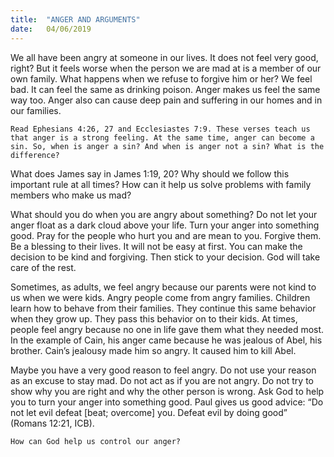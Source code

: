 ```yaml
---
title:  "ANGER AND ARGUMENTS"
date:   04/06/2019
---
```


We all have been angry at someone in our lives. It does not feel very good, right? But it feels worse when the person we are mad at is a member of our own family. What happens when we refuse to forgive him or her? We feel bad. It can feel the same as drinking poison. Anger makes us feel the same way too. Anger also can cause deep pain and suffering in our homes and in our families.

`Read Ephesians 4:26, 27 and Ecclesiastes 7:9. These verses teach us that anger is a strong feeling. At the same time, anger can become a sin. So, when is anger a sin? And when is anger not a sin? What is the difference?`

What does James say in James 1:19, 20? Why should we follow this important rule at all times? How can it help us solve problems with family members who make us mad?

What should you do when you are angry about something? Do not let your anger float as a dark cloud above your life. Turn your anger into something good. Pray for the people who hurt you and are mean to you. Forgive them. Be a blessing to their lives. It will not be easy at first. You can make the decision to be kind and forgiving. Then stick to your decision. God will take care of the rest.

Sometimes, as adults, we feel angry because our parents were not kind to us when we were kids. Angry people come from angry families. Children learn how to behave from their families. They continue this same behavior when they grow up. They pass this behavior on to their kids. At times, people feel angry because no one in life gave them what they needed most. In the example of Cain, his anger came because he was jealous of Abel, his brother. Cain’s jealousy made him so angry. It caused him to kill Abel.

Maybe you have a very good reason to feel angry. Do not use your reason as an excuse to stay mad. Do not act as if you are not angry. Do not try to show why you are right and why the other person is wrong. Ask God to help you to turn your anger into something good. Paul gives us good advice: “Do not let evil defeat [beat; overcome] you. Defeat evil by doing good” (Romans 12:21, ICB).

`How can God help us control our anger?`